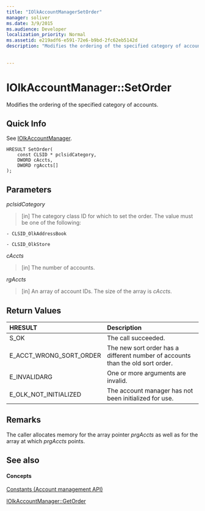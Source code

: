 ```yaml
---
title: "IOlkAccountManagerSetOrder"
manager: soliver
ms.date: 3/9/2015
ms.audience: Developer
localization_priority: Normal
ms.assetid: e219adf6-e591-72e6-b9bd-2fc62eb5142d
description: "Modifies the ordering of the specified category of accounts."
 
 
---
```


# IOlkAccountManager::SetOrder

Modifies the ordering of the specified category of accounts.
  
## Quick Info

See [IOlkAccountManager](iolkaccountmanager.md).
  
```
HRESULT SetOrder(
    const CLSID * pclsidCategory,
    DWORD cAccts,
    DWORD rgAccts[]
);

```

## Parameters

 _pclsidCategory_
  
> [in] The category class ID for which to set the order. The value must be one of the following:
    
    - CLSID_OlkAddressBook
    
    - CLSID_OlkStore
    
 _cAccts_
  
> [in] The number of accounts.
    
 _rgAccts_
  
> [in] An array of account IDs. The size of the array is  _cAccts_.
    
## Return Values

|**HRESULT**|**Description**|
|:-----|:-----|
|S_OK  <br/> |The call succeeded.  <br/> |
|E_ACCT_WRONG_SORT_ORDER  <br/> |The new sort order has a different number of accounts than the old sort order.  <br/> |
|E_INVALIDARG  <br/> |One or more arguments are invalid.  <br/> |
|E_OLK_NOT_INITIALIZED  <br/> |The account manager has not been initialized for use.  <br/> |
   
## Remarks

The caller allocates memory for the array pointer  _prgAccts_ as well as for the array at which  _prgAccts_ points. 
  
## See also

#### Concepts

[Constants (Account management API)](constants-account-management-api.md)
  
[IOlkAccountManager::GetOrder](iolkaccountmanager-getorder.md)

